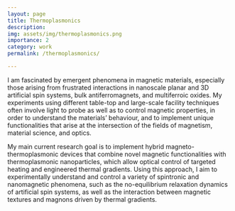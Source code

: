 ```yaml
---
layout: page
title: Thermoplasmonics
description: 
img: assets/img/thermoplasmonics.png
importance: 2
category: work
permalink: /thermoplasmonics/

---
```

I am fascinated by emergent phenomena in magnetic materials, especially those arising from frustrated interactions in nanoscale planar and 3D artificial spin systems, bulk antiferromagnets, and multiferroic oxides. My experiments using different table-top and large-scale facility techniques often involve light to probe as well as to control magnetic properties, in order to understand the materials’ behaviour, and to implement unique functionalities that arise at the intersection of the fields of magnetism, material science, and optics.​

My main current research goal is to implement hybrid magneto-thermoplasmonic devices that combine novel magnetic functionalities with thermoplasmonic nanoparticles, which allow optical control of targeted heating and engineered thermal gradients. Using this approach, I aim to experimentally understand and control a variety of spintronic and nanomagnetic phenomena, such as the no-equilibrium relaxation dynamics of artificial spin systems, as well as the interaction between magnetic textures and magnons driven by thermal gradients.
